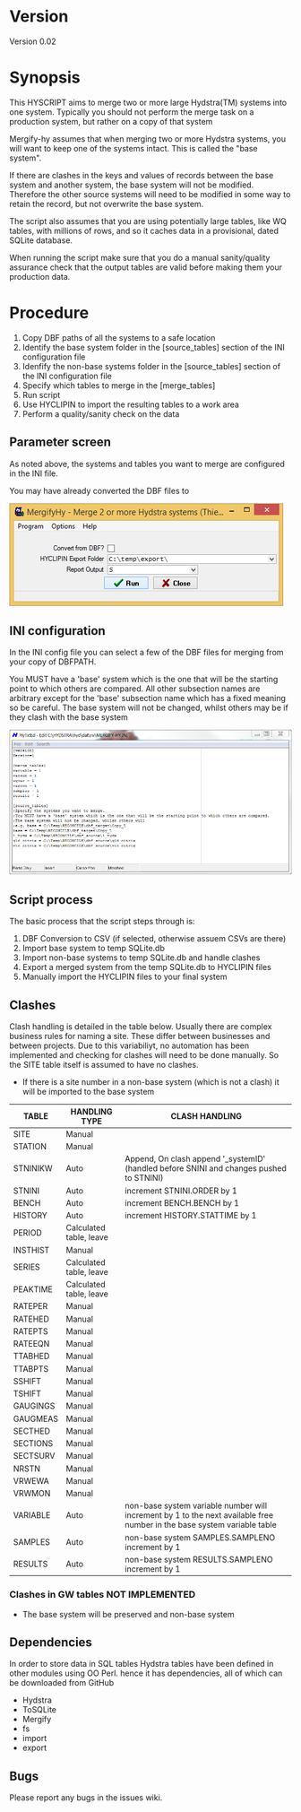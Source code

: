 # Version

Version 0.02

# Synopsis

This HYSCRIPT aims to merge two or more large Hydstra(TM) systems into one system. Typically you should not perform the merge task on a production system, but rather on a copy of that system

Mergify-hy assumes that when merging two or more Hydstra systems, you will want to keep one of the systems intact. This is called the "base system". 

If there are clashes in the keys and values of records between the base system and another system, the base system will not be modified. Therefore the other source systems will need to be modified in some way to retain the record, but not overwrite the base system.

The script also assumes that you are using potentially large tables, like WQ tables, with millions of rows, and so it caches data in a provisional, dated SQLite database.

When running the script make sure that you do a manual sanity/quality assurance check that the output tables are valid before making them your production data.

# Procedure

1. Copy DBF paths of all the systems to a safe location
2. Identify the base system folder in the [source_tables] section of the INI configuration file
3. Idenfify the non-base systems folder in the [source_tables] section of the INI configuration file
4. Specify which tables to merge in the [merge_tables]
5. Run script 
6. Use HYCLIPIN to import the resulting tables to a work area
7. Perform a quality/sanity check on the data 

## Parameter screen

As noted above, the systems and tables you want to merge are configured in the INI file.

You may have already converted the DBF files to 

![Parameter screen](/images/psc.PNG)

## INI configuration

In the INI config file you can select a few of the DBF files for merging from your copy of DBFPATH. 

You MUST have a 'base' system which is the one that will be the starting point to which others are compared. All other subsection names are arbitrary except for the 'base' subsection name which has a fixed meaning so be careful. The base system will not be changed, whilst others may be if they clash with the base system

![INI file](/images/ini.png)

## Script process

The basic process that the script steps through is:

1. DBF Conversion to CSV (if selected, otherwise assuem CSVs are there)
2. Import base system to temp SQLite.db
3. Import non-base systems to temp SQLite.db and handle clashes
4. Export a merged system from the temp SQLite.db to HYCLIPIN files
5. Manually import the HYCLIPIN files to your final system

## Clashes

Clash handling is detailed in the table below. Usually there are complex business rules for naming a site. These differ 
between businesses and between projects. Due to this variabiliyt, no automation has been implemented and checking for clashes will need to be done manually. So the SITE table itself is assumed to have no clashes.

* If there is a site number in a non-base system (which is not a clash) it will be imported to the base system

 
|	TABLE	|	HANDLING TYPE	|	CLASH HANDLING	|
|-----------|-------------------|-------------------|
|	SITE 	|	 Manual	|		|
|	    STATION 	|	 Manual	|		|
|	    STNINIKW 	|	Auto	|	 Append, On clash append '_systemID' (handled before SNINI and changes pushed to STNINI)	|
|	    STNINI 	|	Auto	|	 increment STNINI.ORDER by 1	|
|	    BENCH 	|	Auto	|	 increment BENCH.BENCH by 1	|
|	    HISTORY 	|	Auto	|	 increment HISTORY.STATTIME by 1	|
|	    PERIOD 	|	 Calculated table, leave	|		|
|	    INSTHIST 	|	 Manual	|		|
|	    SERIES 	|	 Calculated table, leave 	|		|
|	    PEAKTIME 	|	 Calculated table, leave 	|		|
|	    RATEPER 	|	 Manual	|		|
|	    RATEHED 	|	 Manual	|		|
|	    RATEPTS 	|	 Manual	|		|
|	    RATEEQN 	|	 Manual	|		|
|	    TTABHED 	|	 Manual	|		|
|	    TTABPTS 	|	 Manual	|		|
|	    SSHIFT 	|	 Manual	|		|
|	    TSHIFT 	|	 Manual	|		|
|	    GAUGINGS 	|	 Manual	|		|
|	    GAUGMEAS 	|	 Manual	|		|
|	    SECTHED 	|	 Manual	|		|
|	    SECTIONS 	|	 Manual	|		|
|	    SECTSURV 	|	 Manual	|		|
|	    NRSTN 	|	 Manual	|		|
|	    VRWEWA 	|	 Manual	|		|
|	    VRWMON 	|	 Manual	|		|
|	    VARIABLE	|	 Auto	|	non-base system variable number will increment by 1 to the next available free number in the base system variable table	|
|	    SAMPLES	|	 Auto	|	non-base system SAMPLES.SAMPLENO increment by 1	|
|	    RESULTS	|	 Auto	|	non-base system RESULTS.SAMPLENO increment by 1	|


### Clashes in GW tables NOT IMPLEMENTED

* The base system will be preserved and non-base system 

## Dependencies

In order to store data in SQL tables Hydstra tables have been defined in other modules using OO Perl. hence it has dependencies, all of which can be downloaded from GitHub

* Hydstra
* ToSQLite
* Mergify
* fs
* import
* export
 
## Bugs

Please report any bugs in the issues wiki.

